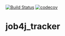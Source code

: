 [![Build Status](https://travis-ci.org/AlexeyEsipov/job4j_tracker.svg?branch=master)](https://travis-ci.org/AlexeyEsipov/job4j_tracker)
[![codecov](https://codecov.io/gh/AlexeyEsipov/job4j_tracker/branch/master/graph/badge.svg)](https://codecov.io/gh/AlexeyEsipov/job4j_tracker)
# job4j_tracker